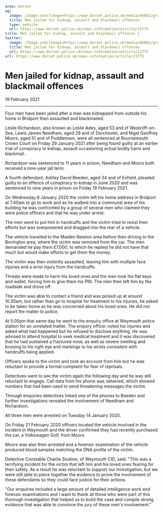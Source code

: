 ```yaml
area: Dorset
og:
  image: /Image.ashx?image=https://www.dorset.police.uk/media/66062/group-richardson-needham-moors-and-beeden-19-february-2021.jpg&amp;amp;width=150
  title: Men jailed for kidnap, assault and blackmail offences
  type: website
  url: https://www.dorset.police.uk/news-information/article/11775
title: Men jailed for kidnap, assault and blackmail offences |
twitter:
  image: /Image.ashx?image=https://www.dorset.police.uk/media/66062/group-richardson-needham-moors-and-beeden-19-february-2021.jpg&amp;amp;width=150
  title: Men jailed for kidnap, assault and blackmail offences
  url: https://www.dorset.police.uk/news-information/article/11775
url: https://www.dorset.police.uk/news-information/article/11775
```

# Men jailed for kidnap, assault and blackmail offences

19 February 2021

* * *

Four men have been jailed after a man was kidnapped from outside his home in Bridport then assaulted and blackmailed.

Leslie Richardson, also known as Leslie Ades, aged 53 and of Westcliff-on-Sea, Lewis James Needham, aged 29 and of Dorchester, and Nigel Geoffrey Moors, aged 51 and of Puddletown, were all sentenced at Bournemouth Crown Court on Friday 29 January 2021 after being found guilty at an earlier trial of conspiracy to kidnap, assault occasioning actual bodily harm and blackmail.

Richardson was sentenced to 11 years in prison, Needham and Moors both received a nine-year jail term.

A fourth defendant, Ashley David Beeden, aged 34 and of Enfield, pleaded guilty to an offence of conspiracy to kidnap in June 2020 and was sentenced to nine years in prison on Friday 19 February 2021.

On Wednesday 8 January 2020 the victim left his home address in Bridport at 7.40am to go to work and as he walked into a communal area of his building he was confronted by a group of several men who claimed they were police officers and that he was under arrest.

The men went to put him in handcuffs and the victim tried to resist their efforts but was overpowered and dragged into the rear of a vehicle.

The vehicle travelled to the Maiden Newton area before then driving to the Bovington area, where the victim was removed from the car. The men demanded he pay them £7,000, to which he replied he did not have that much but would make efforts to get them the money.

The victim was then violently assaulted, leaving him with multiple face injuries and a wrist injury from the handcuffs.

Threats were made to harm his loved ones and the men took his flat keys and wallet, forcing him to give them his PIN. The men then left him by the roadside and drove off.

The victim was able to contact a friend and was picked up at around 10.30am, but rather than go to hospital for treatment to his injuries, he asked to be taken home as he was concerned about his loved ones. He did not report the matter to police.

At 5.05pm that same day he went to the enquiry office at Weymouth police station for an unrelated matter. The enquiry officer noted his injuries and asked what had happened but he refused to disclose anything. He was advised to attend hospital to seek medical treatment and it was discovered that he had sustained a fractured nose, as well as severe swelling and bruising to his right eye and markings to his wrists consistent with handcuffs being applied.

Officers spoke to the victim and took an account from him but he was reluctant to provide a formal complaint for fear of reprisals.

Detectives went to see the victim again the following day and he was still reluctant to engage. Call data from his phone was obtained, which showed numbers that had been used to send threatening messages the victim.

Through enquiries detectives linked one of the phones to Beeden and further investigations revealed the involvement of Needham and Richardson.

All three men were arrested on Tuesday 14 January 2020.

On Friday 21 February 2020 officers located the vehicle involved in the incident in Weymouth and the driver confirmed they had recently purchased the car, a Volkswagen Golf, from Moors.

Moors was also then arrested and a forensic examination of the vehicle produced blood samples matching the DNA profile of the victim.

Detective Constable Charlie Soutine, of Weymouth CID, said: "This was a terrifying incident for the victim that left him and his loved ones fearing for their safety. As a result he was reluctant to support our investigation, but we were still able to piece together the evidence to prove the involvement of these defendants so they could face justice for their actions.

"Our enquiries included a large amount of detailed intelligence work and forensic examinations and I want to thank all those who were part of this thorough investigation that helped us to build the case and compile strong evidence that was able to convince the jury of these men's involvement."
